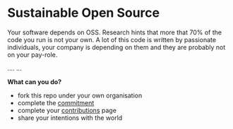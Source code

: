 # Sustainable Open Source

Your software depends on OSS. Research hints that more that 70% of the code you run is not your own. A lot of this code is written by passionate individuals, your company is depending on them and they are probably not on your pay-role. 

.... ...

**What can you do?**

- fork this repo under your own organisation
- complete the [commitment](commitment.md)
- complete your [contributions](contributions.md) page 
- share your intentions with the world
